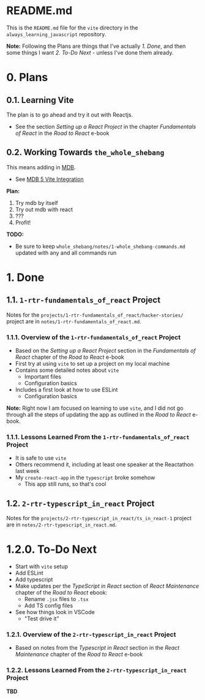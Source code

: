 
# README.md

This is the `README.md` file for the `vite` directory in the `always_learning_javascript` repository.

**Note:** Following the Plans are things that I've actually *1. Done*, and then some things I want *2. To-Do Next* -
unless I've done them already.

# 0. Plans

## 0.1. Learning Vite

The plan is to go ahead and try it out with Reactjs.

- See the section *Setting up a React Project* in the chapter *Fundamentals of React* in the *Road to React* e-book

## 0.2. Working Towards `the_whole_shebang`

This means adding in [MDB](https://mdbootstrap.com).

- See [MDB 5 Vite Integration](https://mdbootstrap.com/docs/standard/getting-started/vite-integration/)


**Plan:**

1. Try mdb by itself
2. Try out mdb with react
3. ???
4. Profit!


**TODO:**

- Be sure to keep `whole_shebang/notes/1-whole_shebang-commands.md` updated with any and all commands run


# 1. Done

## 1.1. `1-rtr-fundamentals_of_react` Project

Notes for the `projects/1-rtr-fundamentals_of_react/hacker-stories/` project are in
`notes/1-rtr-fundamentals_of_react.md`.

### 1.1.1. Overview of the `1-rtr-fundamentals_of_react` Project

- Based on the *Setting up a React Project* section in the *Fundamentals of React* chapter of the *Road to React* e-book
- First try at using `vite` to set up a project on my local machine
- Contains some detailed notes about `vite`
  - Important files
  - Configuration basics
- Includes a first look at how to use ESLint
  - Configuration basics

**Note:** Right now I am focused on learning to use `vite`, and I did not go through all the steps of updating the app as
outlined in the *Road to React* e-book.

### 1.1.1. Lessons Learned From the `1-rtr-fundamentals_of_react` Project

- It is safe to use `vite`
- Others recommend it, including at least one speaker at the Reactathon last week
- My `create-react-app` in the `typescript` broke somehow
  - This app still runs, so that's cool


## 1.2. `2-rtr-typescript_in_react` Project

Notes for the `projects/2-rtr-typescript_in_react/ts_in_react-1` project are in
`notes/2-rtr-typescript_in_react.md`.

# 1.2.0. To-Do Next

- Start with `vite` setup
- Add ESLint
- Add typescript
- Make updates per the *TypeScript in React* section of *React Maintenance* chapter of the *Road to React* ebook:
  - Rename `.jsx` files to `.tsx`
  - Add TS config files
- See how things look in VSCode
  - "Test drive it"

### 1.2.1. Overview of the `2-rtr-typescript_in_react` Project

- Based on notes from the *Typescript in React* section in the *React Maintenance* chapter of the *Road to React* e-book

### 1.2.2. Lessons Learned From the `2-rtr-typescript_in_react` Project
**TBD**



